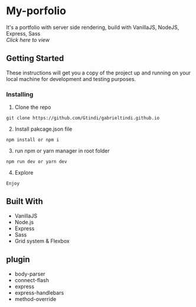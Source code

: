 # My-porfolio

It's a portfolio with server side rendering, build with VanillaJS, NodeJS, Express, Sass <br/>
<i href = "https://gabrieltindi.buzz/">Click here to view</i>

## Getting Started

These instructions will get you a copy of the project up and running on your local machine for development and testing purposes.

### Installing

1. Clone the repo

```
git clone https://github.com/Gtindi/gabrieltindi.github.io
```

2. Install pakcage.json file

```
npm install or npm i
```

3. run npm or yarn manager in root folder

```
npm run dev or yarn dev

```

4. Explore
```
Enjoy
```

## Built With

* VanillaJS
* Node.js
* Express
* Sass
* Grid system & Flexbox

## plugin

* body-parser
* connect-flash
* express
* express-handlebars
* method-override
